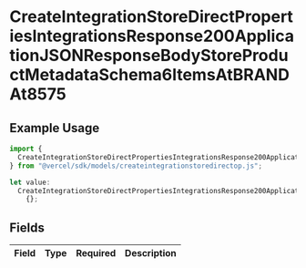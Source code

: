 # CreateIntegrationStoreDirectPropertiesIntegrationsResponse200ApplicationJSONResponseBodyStoreProductMetadataSchema6ItemsAtBRANDAt8575

## Example Usage

```typescript
import {
  CreateIntegrationStoreDirectPropertiesIntegrationsResponse200ApplicationJSONResponseBodyStoreProductMetadataSchema6ItemsAtBRANDAt8575,
} from "@vercel/sdk/models/createintegrationstoredirectop.js";

let value:
  CreateIntegrationStoreDirectPropertiesIntegrationsResponse200ApplicationJSONResponseBodyStoreProductMetadataSchema6ItemsAtBRANDAt8575 =
    {};
```

## Fields

| Field       | Type        | Required    | Description |
| ----------- | ----------- | ----------- | ----------- |